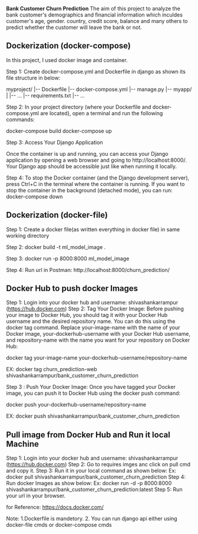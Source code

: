 **Bank Customer Churn Prediction**
The aim of this project to analyze the bank customer's demographics and financial information 
which inculdes customer's age, gender. country, credit score, balance and many others to predict whether the customer will leave the bank or not.

## Dockerization (docker-compose)

In this project, I used docker image and container.

Step 1: Create docker-compose.yml and Dockerfile in django as shown its file structure in below:

myproject/
|-- Dockerfile
|-- docker-compose.yml
|-- manage.py
|-- myapp/
|   |-- ...
|-- requirements.txt
|-- ...

Step 2: In your project directory (where your Dockerfile and docker-compose.yml are located), 
open a terminal and run the following commands:

docker-compose build
docker-compose up


Step 3: Access Your Django Application

Once the container is up and running, you can access your Django application by opening a web browser and 
going to http://localhost:8000/. Your Django app should be accessible just like when running it locally.


Step 4: To stop the Docker container (and the Django development server), press Ctrl+C in the terminal 
where the container is running.
If you want to stop the container in the background (detached mode), you can run:
docker-compose down

## Dockerization (docker-file)

Step 1: Create a docker file(as written everything in docker file) in same working directory

Step 2: docker build -t ml_model_image .

Step 3: docker run -p 8000:8000 ml_model_image

Step 4: Run url in Postman: http://localhost:8000/churn_prediction/ 

 ## Docker Hub to push docker Images

Step 1: Login into your docker hub and username: shivashankarrampur
        (https://hub.docker.com)
Step 2: Tag Your Docker Image: 
Before pushing your image to Docker Hub, you should tag it with your Docker Hub username 
and the desired repository name. You can do this using the docker tag command. 
Replace your-image-name with the name of your Docker image, your-dockerhub-username with your Docker Hub 
username, and repository-name with the name you want for your repository on Docker Hub:

docker tag your-image-name your-dockerhub-username/repository-name

EX: docker tag churn_prediction-web shivashankarrampur/bank_customer_churn_prediction

Step 3 : Push Your Docker Image: Once you have tagged your Docker image, 
you can push it to Docker Hub using the docker push command:

docker push your-dockerhub-username/repository-name

EX: docker push shivashankarrampur/bank_customer_churn_prediction 

 ## Pull image from Docker Hub and Run it local Machine

Step 1: Login into your docker hub and username: shivashankarrampur
        (https://hub.docker.com)
Step 2: Go to requires imges anc click on pull cmd and copy it.
Step 3: Run it in your local command as shown below:
   Ex: docker pull shivashankarrampur/bank_customer_churn_prediction
Step 4: Run docker Images as show below:
  Ex: docker run -d -p 8000:8000 shivashankarrampur/bank_customer_churn_prediction:latest
Step 5: Run your url in your browser.

for Reference: https://docs.docker.com/

Note: 1.Dockerfile is mandetory.
      2. You can run django api either using docker-file cmds or docker-compose cmds